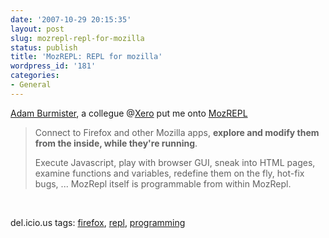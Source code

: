 ```yaml
---
date: '2007-10-29 20:15:35'
layout: post
slug: mozrepl-repl-for-mozilla
status: publish
title: 'MozREPL: REPL for mozilla'
wordpress_id: '181'
categories:
- General
---
```


[Adam Burmister](http://flog.co.nz), a collegue @[Xero](http://xero.com) put me onto [MozREPL](http://hyperstruct.net/projects/mozrepl)

> Connect to Firefox and other Mozilla apps, **explore and modify them from the inside, while they're running**. 
> 
> Execute Javascript, play with browser GUI, sneak into HTML pages, examine functions and variables, redefine them on the fly, hot-fix bugs, ... MozRepl itself is programmable from within MozRepl. 

 

del.icio.us tags: [firefox](http://del.icio.us/popular/firefox), [repl](http://del.icio.us/popular/repl), [programming](http://del.icio.us/popular/programming)
